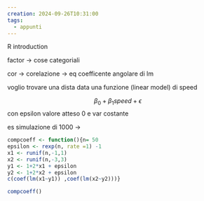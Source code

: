 ```yaml
---
creation: 2024-09-26T10:31:00
tags:
  - appunti
---
```

R introduction

factor -> cose categoriali 

cor -> corelazione -> eq coefficente angolare di lm

voglio trovare una dista data una funzione (linear model) di speed

$$\beta_0 +\beta_1speed+\epsilon$$
con epsilon valore atteso 0 e var costante

es 
simulazione di 1000 -> 
```r
compcoeff <- function(){n= 50
epsilon <- rexp(n, rate =1) -1
x1 <- runif(n,-1,1)
x2 <- runif(n,-3,3)
y1 <- 1+2*x1 + epsilon
y2 <- 1+2*x2 + epsilon
c(coef(lm(x1~y1)) ,coef(lm(x2~y2)))}

compcoeff()
```

